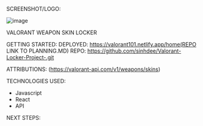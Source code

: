 SCREENSHOT/LOGO:

![image](https://drive.google.com/uc?id=1X89hO9-FrADjEA1NRa9OvorOZ5BO11C8
)

VALORANT WEAPON SKIN LOCKER 

GETTING STARTED:
DEPLOYED: https://valorant101.netlify.app/home(REPO LINK TO PLANNING.MD)
REPO: https://github.com/sinhdee/Valorant-Locker-Project-.git

ATTRIBUTIONS:
(https://valorant-api.com/v1/weapons/skins)

TECHNOLOGIES USED:
- Javascript 
- React 
- API

NEXT STEPS:
